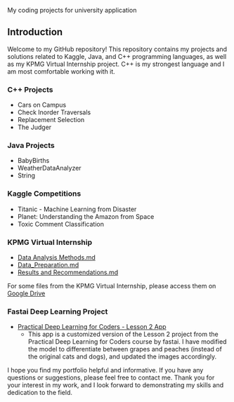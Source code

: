My coding projects for university application

## Introduction
Welcome to my GitHub repository! This repository contains my projects and solutions related to Kaggle, Java, and C++ programming languages, as well as my KPMG Virtual Internship project. C++ is my strongest language and I am most comfortable working with it.

### C++ Projects
- Cars on Campus
- Check Inorder Traversals
- Replacement Selection
- The Judger

### Java Projects
- BabyBirths
- WeatherDataAnalyzer
- String

### Kaggle Competitions
- Titanic - Machine Learning from Disaster
- Planet: Understanding the Amazon from Space
- Toxic Comment Classification

### KPMG Virtual Internship
- [Data Analysis Methods.md](./KPMG_Intership/Data_Analysis_Methods.md)
- [Data_Preparation.md](./KPMG_Intership/Data_Preparation.md)
- [Results and Recommendations.md](./KPMG_Intership/Results_and_Recommendations.md)

For some files from the KPMG Virtual Internship, please access them on [Google Drive](https://drive.google.com/drive/folders/1LVpIuhkjQSpM4BLtXYsWJvtSEp9cxPOl?usp=sharing)

### Fastai Deep Learning Project
- [Practical Deep Learning for Coders - Lesson 2 App](https://huggingface.co/spaces/zhangxiangzx/testing)
  - This app is a customized version of the Lesson 2 project from the Practical Deep Learning for Coders course by fastai. I have modified the model to differentiate between grapes and peaches (instead of the original cats and dogs), and updated the images accordingly.

I hope you find my portfolio helpful and informative. If you have any questions or suggestions, please feel free to contact me. Thank you for your interest in my work, and I look forward to demonstrating my skills and dedication to the field.
